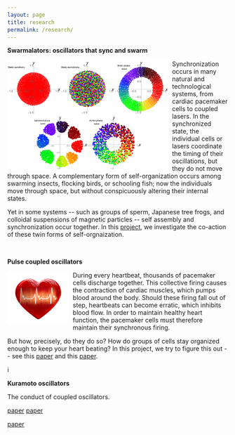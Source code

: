 ```yaml
---
layout: page
title: research
permalink: /research/
---
```





**Swarmalators: oscillators that sync and swarm**

<img src="/swarmalator_states.png"
alt="Markdown Monster icon"
style="float: left; margin-right: 10px;"
height="250"
align = "left"/>


Synchronization occurs in many natural and technological systems, from cardiac pacemaker cells to coupled lasers. In the synchronized state, the individual cells or lasers coordinate the timing of their oscillations, but they do not move through space. A complementary form of self-organization occurs among swarming insects, flocking birds, or schooling fish; now the individuals move through space, but without conspicuously altering their internal states. 

Yet in some systems -- such as groups of sperm, Japanese tree frogs, and colloidal suspensions of magnetic particles -- self assembly and synchronization occur together. In this [project](https://www.nature.com/articles/s41467-017-01190-3), we investigate the co-action of these twin forms of self-orgnaization.  

&nbsp;
&nbsp;
&nbsp;
&nbsp;

**Pulse coupled oscillators**

<img src="/heartbeat.png"
alt="Markdown Monster icon"
style="float: left; margin-right: 10px;"
height="120"
align = "left"/>

During every heartbeat, thousands of pacemaker cells discharge together. This collective firing causes the contraction of cardiac muscles, which pumps blood around the body. Should these firing fall out of step, heartbeats can become erratic, which inhibits blood flow. In order to maintain healthy heart function, the pacemaker cells must therefore maintain their synchronous firing. 

But how, precisely, do they do so? How do groups of cells stay organized enough to keep your heart beating? In this project, we try to figure this out -- see this [paper](https://journals.aps.org/prl/abstract/10.1103/PhysRevLett.115.064101) and this [paper](https://journals.aps.org/pre/abstract/10.1103/PhysRevE.93.032203). 

i

**Kuramoto oscillators**

The conduct of coupled oscillators. 


[paper](https://journals.aps.org/pre/abstract/10.1103/PhysRevE.93.062203)  [paper](https://journals.aps.org/pre/abstract/10.1103/PhysRevE.93.022219)   

[paper](https://aip.scitation.org/doi/abs/10.1063/1.4964520)
